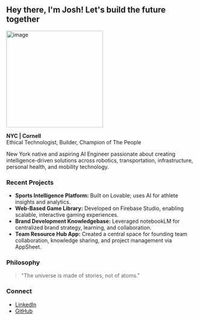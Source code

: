 
## Hey there, I'm Josh! Let's build the future together

<img width="256" height="256" alt="image" src="https://github.com/user-attachments/assets/838939b6-7458-47eb-99d7-38dd634758ca" />

**NYC | Cornell**  
Ethical Technologist, Builder, Champion of The People

New York native and aspiring AI Engineer passionate about creating intelligence-driven solutions across robotics, transportation, infrastructure, personal health, and mobility technology.

### Recent Projects
- **Sports Intelligence Platform:** Built on Lovable; uses AI for athlete insights and analytics.
- **Web-Based Game Library:** Developed on Firebase Studio, enabling scalable, interactive gaming experiences.
- **Brand Development Knowledgebase:** Leveraged notebookLM for centralized brand strategy, learning, and collaboration.
- **Team Resource Hub App:** Created a central space for founding team collaboration, knowledge sharing, and project management via AppSheet.

### Philosophy
> "The universe is made of stories, not of atoms."

### Connect
- [LinkedIn](https://linkedin.com/in/joshualora)
- [GitHub](https://github.com/shifujosh)

<!--
**shifujosh/shifujosh** is a ✨ _special_ ✨ repository because its `README.md` (this file) appears on your GitHub profile.

Here are some ideas to get you started:

- 🔭 I’m currently working on ...
- 🌱 I’m currently learning ...
- 👯 I’m looking to collaborate on ...
- 🤔 I’m looking for help with ...
- 💬 Ask me about ...
- 📫 How to reach me: ...
- 😄 Pronouns: ...
- ⚡ Fun fact: ...
-->
